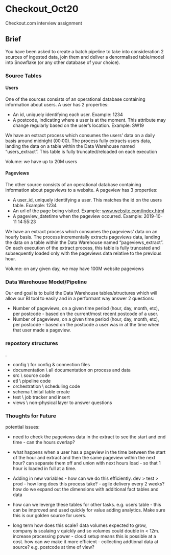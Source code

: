 # Checkout_Oct20
Checkout.com interview assignment

## Brief

You have been asked to create a batch pipeline to take into consideration 2 sources of ingested
data, join them and deliver a denormalised table/model into Snowflake (or any other database
of your choice).

### Source Tables

#### Users
One of the sources consists of an operational database containing information about users. A
user has 2 properties:

- An id, uniquely identifying each user. Example: 1234
- A postcode, indicating where a user is at the moment. This attribute may change
regularly based on the user’s location. Example: SW19

We have an extract process which consumes the users’ data on a daily basis around midnight
(00:00). The process fully extracts users data, landing the data on a table within the Data
Warehouse named “users_extract”. This table is fully truncated/reloaded on each
execution

Volume: we have up to 20M users

#### Pageviews
The other source consists of an operational database containing information about pageviews
to a website. A pageview has 3 properties:
- A user_id, uniquely identifying a user. This matches the id on the users table. Example: 1234
- An url of the page being visited. Example: www.website.com/index.html
- A pageview_datetime when the pageview occurred. Example: 2019-10-11 14:55:23

We have an extract process which consumes the pageviews’ data on an hourly basis. The
process incrementally extracts pageviews data, landing the data on a table within the Data
Warehouse named “pageviews_extract”. On each execution of the extract process, this
table is fully truncated and subsequently loaded only with the pageviews data relative to the
previous hour.

Volume: on any given day, we may have 100M website pageviews


### Data Warehouse Model/Pipeline
Our end goal is to build the Data Warehouse tables/structures which will allow our BI tool to
easily and in a performant way answer 2 questions:

- Number of pageviews, on a given time period (hour, day, month, etc), per postcode -
based on the current/most recent postcode of a user.
- Number of pageviews, on a given time period (hour, day, month, etc), per postcode -
based on the postcode a user was in at the time when that user made a pageview.


### repostory structures

.
* config \ for config & connection files
* documentation \ all documentation on process and data
* src \ source code
 * etl \ pipeline code 
 * orchestration \ scheduling code
 * schema \ inital table create
 * test \ job tracker and insert
 * views \ non-physical layer to answer questions


### Thoughts for Future 

potential issues:
- need to check the pageviews data in the extract to see the start and end time - can the hours overlap?
- what happens when a user has a pageview in the time between the start of the hour and extract and then the same pageview
within the next hour?
can separate them off and union with next hours load - so that 1 hour is loaded in full at a time.

- Adding in new variables - how can we do this efficiently.
dev > test > prod - how long does this process take? - agile delivery every 2 weeks?
how do we expand out the dimensions with additional fact tables and data 

- how can we leverge these tables for other tasks. e.g. users table - this can be improved and used quickly for value adding analytics.
Make sure this is our golden source for users. 

- long term how does this scale? data volumes expected to grow, company is scalaing v quickly and so volumes could double in < 12m.
increase processing power - cloud setup means this is possible at a cost.
how can we make it more efficient - collecting addtional data at source? e.g. postcode at time of view?




